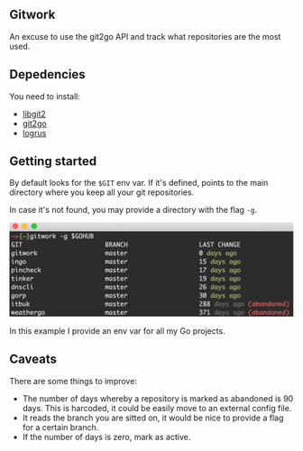 Gitwork
-------
An excuse to use the git2go API and track what repositories are the most used.

Depedencies
-----------
You need to install:

- [libgit2](https://github.com/libgit2/libgit2) 
- [git2go](https://github.com/libgit2/git2go) 
- [logrus](https://github.com/Sirupsen/logrus) 

Getting started
---------------
By default looks for the ```$GIT``` env var. If it's defined, points to the main
directory where you keep all your git repositories.

In case it's not found, you may provide a directory with the flag ```-g```.

![console](screenshoot.jpg)

In this example I provide an env var for all my Go projects.

Caveats
-------
There are some things to improve:

- The number of days whereby a repository is marked as abandoned is 90 days. This is harcoded, it could be easily move to an external config file.
- It reads the branch you are sitted on, it would be nice to provide a flag for a certain branch.
- If the number of days is zero, mark as active.

